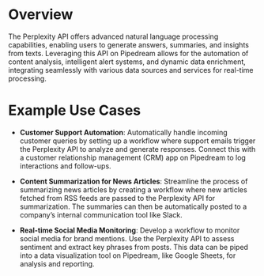 # Overview

The Perplexity API offers advanced natural language processing capabilities, enabling users to generate answers, summaries, and insights from texts. Leveraging this API on Pipedream allows for the automation of content analysis, intelligent alert systems, and dynamic data enrichment, integrating seamlessly with various data sources and services for real-time processing.

# Example Use Cases

- **Customer Support Automation**: Automatically handle incoming customer queries by setting up a workflow where support emails trigger the Perplexity API to analyze and generate responses. Connect this with a customer relationship management (CRM) app on Pipedream to log interactions and follow-ups.

- **Content Summarization for News Articles**: Streamline the process of summarizing news articles by creating a workflow where new articles fetched from RSS feeds are passed to the Perplexity API for summarization. The summaries can then be automatically posted to a company’s internal communication tool like Slack.

- **Real-time Social Media Monitoring**: Develop a workflow to monitor social media for brand mentions. Use the Perplexity API to assess sentiment and extract key phrases from posts. This data can be piped into a data visualization tool on Pipedream, like Google Sheets, for analysis and reporting.
